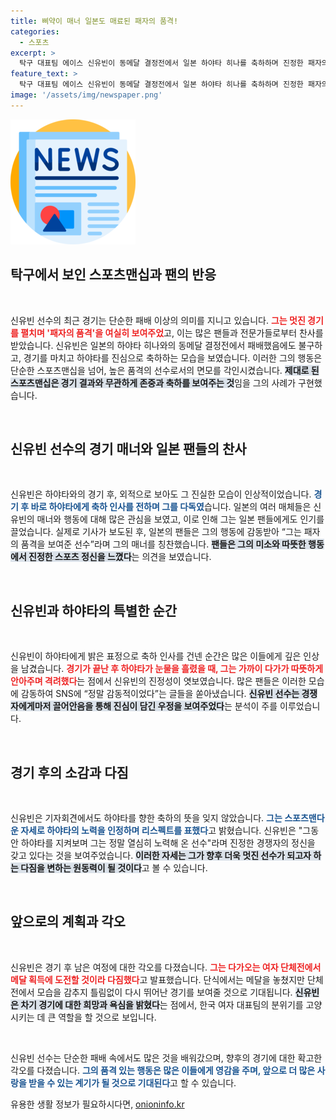 ```yaml
---
title: 삐약이 매너 일본도 매료된 패자의 품격!
categories:
  - 스포츠
excerpt: >
  탁구 대표팀 에이스 신유빈이 동메달 결정전에서 일본 하야타 히나를 축하하며 진정한 패자의 품격을 보여주며 화제를 모으고 있다. 그의 겸손한 매너에 일본 팬들은 감동받았고, 앞으로도 응원하겠다는 목소리가 이어지고 있다.
feature_text: >
  탁구 대표팀 에이스 신유빈이 동메달 결정전에서 일본 하야타 히나를 축하하며 진정한 패자의 품격을 보여주며 화제를 모으고 있다. 그의 겸손한 매너에 일본 팬들은 감동받았고, 앞으로도 응원하겠다는 목소리가 이어지고 있다.
image: '/assets/img/newspaper.png'
---
```


<p><img src="/assets/img/newspaper.png" alt="kimp 속보" /></p>

<h2 data-ke-size="size26">탁구에서 보인 스포츠맨십과 팬의 반응</h2>

<p data-ke-size="size16">&nbsp;</p>

<p>신유빈 선수의 최근 경기는 단순한 패배 이상의 의미를 지니고 있습니다. <b><span style="color: #ee2323;">그는 멋진 경기를 펼치며 '패자의 품격'을 여실히 보여주었</span></b>고, 이는 많은 팬들과 전문가들로부터 찬사를 받았습니다. 신유빈은 일본의 하야타 히나와의 동메달 결정전에서 패배했음에도 불구하고, 경기를 마치고 하야타를 진심으로 축하하는 모습을 보였습니다. 이러한 그의 행동은 단순한 스포츠맨십을 넘어, 높은 품격의 선수로서의 면모를 각인시켰습니다. <b><span style="background-color: #21538527;">제대로 된 스포츠맨십은 경기 결과와 무관하게 존중과 축하를 보여주는 것</span></b>임을 그의 사례가 구현했습니다. </p>

<p data-ke-size="size16">&nbsp;</p>

<h2 data-ke-size="size26">신유빈 선수의 경기 매너와 일본 팬들의 찬사</h2>

<p data-ke-size="size16">&nbsp;</p>

<p>신유빈은 하야타와의 경기 후, 외적으로 보아도 그 진실한 모습이 인상적이었습니다. <b><span style="color: #1a5490;">경기 후 바로 하야타에게 축하 인사를 전하며 그를 다독였</span></b>습니다. 일본의 여러 매체들은 신유빈의 매너와 행동에 대해 많은 관심을 보였고, 이로 인해 그는 일본 팬들에게도 인기를 끌었습니다. 실제로 기사가 보도된 후, 일본의 팬들은 그의 행동에 감동받아 “그는 패자의 품격을 보여준 선수”라며 그의 매너를 칭찬했습니다. <b><span style="background-color: #21538527;">팬들은 그의 미소와 따뜻한 행동에서 진정한 스포츠 정신을 느꼈다</span></b>는 의견을 보였습니다.</p>

<p data-ke-size="size16">&nbsp;</p>

<h2 data-ke-size="size26">신유빈과 하야타의 특별한 순간</h2>

<p data-ke-size="size16">&nbsp;</p>

<p>신유빈이 하야타에게 밝은 표정으로 축하 인사를 건넨 순간은 많은 이들에게 깊은 인상을 남겼습니다. <b><span style="color: #ee2323;">경기가 끝난 후 하야타가 눈물을 흘렸을 때, 그는 가까이 다가가 따뜻하게 안아주며 격려했다</span></b>는 점에서 신유빈의 진정성이 엿보였습니다. 많은 팬들은 이러한 모습에 감동하여 SNS에 “정말 감동적이었다”는 글들을 쏟아냈습니다. <b><span style="background-color: #21538527;">신유빈 선수는 경쟁자에게마저 끌어안음을 통해 진심이 담긴 우정을 보여주었다</span></b>는 분석이 주를 이루었습니다.</p>

<p data-ke-size="size16">&nbsp;</p>

<h2 data-ke-size="size26">경기 후의 소감과 다짐</h2>

<p data-ke-size="size16">&nbsp;</p>

<p>신유빈은 기자회견에서도 하야타를 향한 축하의 뜻을 잊지 않았습니다. <b><span style="color: #1a5490;">그는 스포츠맨다운 자세로 하야타의 노력을 인정하며 리스펙트를 표했다</span></b>고 밝혔습니다. 신유빈은 "그동안 하야타를 지켜보며 그는 정말 열심히 노력해 온 선수"라며 진정한 경쟁자의 정신을 갖고 있다는 것을 보여주었습니다. <b><span style="background-color: #21538527;">이러한 자세는 그가 향후 더욱 멋진 선수가 되고자 하는 다짐을 변하는 원동력이 될 것이다</span></b>고 볼 수 있습니다.</p>

<p data-ke-size="size16">&nbsp;</p>

<h2 data-ke-size="size26">앞으로의 계획과 각오</h2>

<p data-ke-size="size16">&nbsp;</p>

<p>신유빈은 경기 후 남은 여정에 대한 각오를 다졌습니다. <b><span style="color: #ee2323;">그는 다가오는 여자 단체전에서 메달 획득에 도전할 것이라 다짐했다</span></b>고 발표했습니다. 단식에서는 메달을 놓쳤지만 단체전에서 모습을 감추지 틀림없이 다시 뛰어난 경기를 보여줄 것으로 기대됩니다. <b><span style="background-color: #21538527;">신유빈은 차기 경기에 대한 희망과 욕심을 밝혔다</span></b>는 점에서, 한국 여자 대표팀의 분위기를 고양시키는 데 큰 역할을 할 것으로 보입니다.</p>

<p data-ke-size="size16">&nbsp;</p>

<p>신유빈 선수는 단순한 패배 속에서도 많은 것을 배워갔으며, 향후의 경기에 대한 확고한 각오를 다졌습니다. <b><span style="color: #1a5490;">그의 품격 있는 행동은 많은 이들에게 영감을 주며, 앞으로 더 많은 사랑을 받을 수 있는 계기가 될 것으로 기대된다</span></b>고 할 수 있습니다.</p>
유용한 생활 정보가 필요하시다면, <a href="https://onioninfo.kr" rel="dofollow">onioninfo.kr</a>


